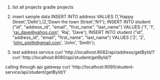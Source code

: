 1. list all projects
gradle projects

2. insert sample data
   INSERT INTO address VALUES (1,'Happy Street','Delhi'),(2,'Down the town Street','NY');
   INSERT INTO student ("id", "address_id", "email", "first_name", "last_name") VALUES ('1', '1', 'raj_dave@yahoo.com', 'Raj', 'Dave');
   INSERT INTO student ("id", "address_id", "email", "first_name", "last_name") VALUES ('2', '2', 'john_smith@gmail.com', 'John', 'Smith');

3. test address service 
   curl 'http://localhost:8082/api/address/getById/1'
   curl 'http://localhost:8080/api/student/getById/1'

calling through api gateway
   curl 'http://localhost:9090/student-service/api/student/getById/1'
